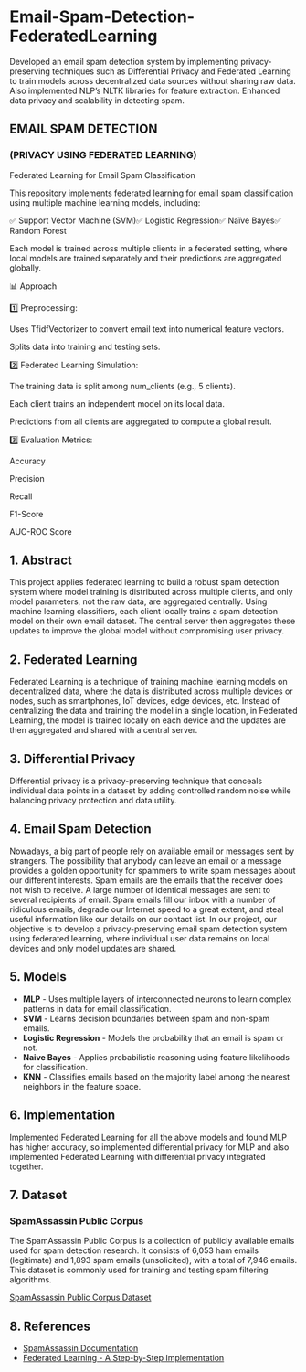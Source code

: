 # Email-Spam-Detection-FederatedLearning

Developed an email spam detection system by implementing privacy-preserving techniques such as Differential Privacy and Federated Learning to train models across decentralized data sources without sharing raw data. Also implemented NLP’s NLTK libraries for feature extraction. Enhanced data privacy and scalability in detecting spam.

## EMAIL SPAM DETECTION

### (PRIVACY USING FEDERATED LEARNING)

Federated Learning for Email Spam Classification

This repository implements federated learning for email spam classification using multiple machine learning models, including:

✅ Support Vector Machine (SVM)✅ Logistic Regression✅ Naïve Bayes✅ Random Forest

Each model is trained across multiple clients in a federated setting, where local models are trained separately and their predictions are aggregated globally.

📊 Approach

1️⃣ Preprocessing:

Uses TfidfVectorizer to convert email text into numerical feature vectors.

Splits data into training and testing sets.

2️⃣ Federated Learning Simulation:

The training data is split among num_clients (e.g., 5 clients).

Each client trains an independent model on its local data.

Predictions from all clients are aggregated to compute a global result.

3️⃣ Evaluation Metrics:

Accuracy

Precision

Recall

F1-Score

AUC-ROC Score

## 1. Abstract

This project applies federated learning to build a robust spam detection system where model training is distributed across multiple clients, and only model parameters, not the raw data, are aggregated centrally. Using machine learning classifiers, each client locally trains a spam detection model on their own email dataset. The central server then aggregates these updates to improve the global model without compromising user privacy.

## 2. Federated Learning

Federated Learning is a technique of training machine learning models on decentralized data, where the data is distributed across multiple devices or nodes, such as smartphones, IoT devices, edge devices, etc. Instead of centralizing the data and training the model in a single location, in Federated Learning, the model is trained locally on each device and the updates are then aggregated and shared with a central server.

## 3. Differential Privacy

Differential privacy is a privacy-preserving technique that conceals individual data points in a dataset by adding controlled random noise while balancing privacy protection and data utility.

## 4. Email Spam Detection

Nowadays, a big part of people rely on available email or messages sent by strangers. The possibility that anybody can leave an email or a message provides a golden opportunity for spammers to write spam messages about our different interests. Spam emails are the emails that the receiver does not wish to receive. A large number of identical messages are sent to several recipients of email. Spam emails fill our inbox with a number of ridiculous emails, degrade our Internet speed to a great extent, and steal useful information like our details on our contact list. In our project, our objective is to develop a privacy-preserving email spam detection system using federated learning, where individual user data remains on local devices and only model updates are shared.

## 5. Models

- **MLP** - Uses multiple layers of interconnected neurons to learn complex patterns in data for email classification.
- **SVM** - Learns decision boundaries between spam and non-spam emails.
- **Logistic Regression** - Models the probability that an email is spam or not.
- **Naive Bayes** - Applies probabilistic reasoning using feature likelihoods for classification.
- **KNN** - Classifies emails based on the majority label among the nearest neighbors in the feature space.

## 6. Implementation

Implemented Federated Learning for all the above models and found MLP has higher accuracy, so implemented differential privacy for MLP and also implemented Federated Learning with differential privacy integrated together.

## 7. Dataset

### SpamAssassin Public Corpus

The SpamAssassin Public Corpus is a collection of publicly available emails used for spam detection research. It consists of 6,053 ham emails (legitimate) and 1,893 spam emails (unsolicited), with a total of 7,946 emails. This dataset is commonly used for training and testing spam filtering algorithms.

[SpamAssassin Public Corpus Dataset](https://www.kaggle.com/datasets/beatoa/spamassassin-public-corpus)

## 8. References

- [SpamAssassin Documentation](https://spamassassin.apache.org/doc.html)
- [Federated Learning - A Step-by-Step Implementation](https://towardsdatascience.com/federated-learning-a-step-by-step-implementation-in-tensorflow-aac568283399)

